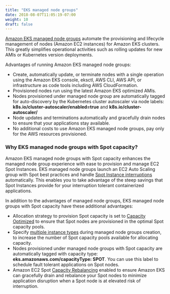 ```yaml
---
title: "EKS managed node groups"
date: 2018-08-07T11:05:19-07:00
weight: 10
draft: false
---
```


[Amazon EKS managed node groups](https://docs.aws.amazon.com/eks/latest/userguide/managed-node-groups.html) automate the provisioning and lifecycle management of nodes (Amazon EC2 instances) for Amazon EKS clusters. This greatly simplifies operational activities such as rolling updates for new AMIs or Kubernetes version deployments.

Advantages of running Amazon EKS managed node groups:

* Create, automatically update, or terminate nodes with a single operation using the Amazon EKS console, eksctl, AWS CLI, AWS API, or infrastructure as code tools including AWS CloudFormation.
* Provisioned nodes run using the latest Amazon EKS optimized AMIs.
* Nodes provisioned under managed node group are automatically tagged for auto-discovery by the Kubernetes cluster autoscaler via node labels: **k8s.io/cluster-autoscaler/enabled=true** and **k8s.io/cluster-autoscaler/<cluster-name>**
* Node updates and terminations automatically and gracefully drain nodes to ensure that your applications stay available.
* No additional costs to use Amazon EKS managed node groups, pay only for the AWS resources provisioned.

### Why EKS managed node groups with Spot capacity?

Amazon EKS managed node groups with Spot capacity enhances the managed node group experience with ease to provision and manage EC2 Spot Instances. EKS managed node groups launch an EC2 Auto Scaling group with Spot best practices and handle [Spot Instance interruptions](https://docs.aws.amazon.com/AWSEC2/latest/UserGuide/spot-interruptions.html) automatically. This enables you to take advantage of the steep savings that Spot Instances provide for your interruption tolerant containerized applications. 

In addition to the advantages of managed node groups, EKS managed node groups with Spot capacity have these additional advantages:

* Allocation strategy to provision Spot capacity is set to [Capacity Optimized](https://docs.aws.amazon.com/AWSEC2/latest/UserGuide/spot-best-practices.html#use-capacity-optimized-allocation-strategy) to ensure that Spot nodes are provisioned in the optimal Spot capacity pools. 
* Specify [multiple instance types](https://docs.aws.amazon.com/AWSEC2/latest/UserGuide/spot-best-practices.html#be-instance-type-flexible) during managed node groups creation, to increase the number of Spot capacity pools available for allocating capacity.
* Nodes provisioned under managed node groups with Spot capacity are automatically tagged with capacity type: **eks.amazonaws.com/capacityType: SPOT**. You can use this label to schedule fault tolerant applications on Spot nodes.
* Amazon EC2 Spot [Capacity Rebalancing](https://docs.aws.amazon.com/autoscaling/ec2/userguide/ec2-auto-scaling-capacity-rebalancing.html) enabled to ensure Amazon EKS can gracefully drain and rebalance your Spot nodes to minimize application disruption when a Spot node is at elevated risk of interruption. 